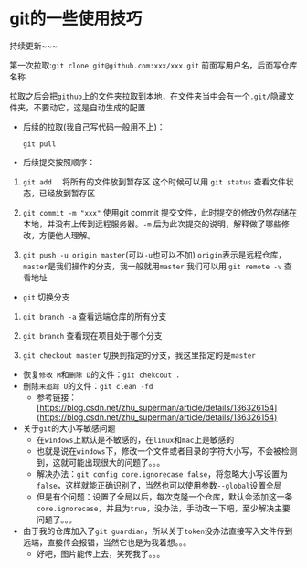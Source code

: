 # git的一些使用技巧

持续更新~~~

第一次拉取:`git clone git@github.com:xxx/xxx.git` 前面写用户名，后面写仓库名称

拉取之后会把`github`上的文件夹拉取到本地，在文件夹当中会有一个`.git/`隐藏文件夹，不要动它，这是自动生成的配置

- 后续的拉取(我自己写代码一般用不上)：

  `git pull`

- 后续提交按照顺序：

1. `git add .` 
将所有的文件放到暂存区
这个时候可以用 `git status` 查看文件状态，已经放到暂存区

2. `git commit -m "xxx"`
使用git commit 提交文件，此时提交的修改仍然存储在本地，并没有上传到远程服务器。`-m` 后为此次提交的说明，解释做了哪些修改，方便他人理解。

3. `git push -u origin master`(可以`-u`也可以不加)
`origin`表示是远程仓库，`master`是我们操作的分支，我一般就用`master`
我们可以用 `git remote -v` 查看地址

- `git` 切换分支

1. `git branch -a` 查看远端仓库的所有分支

2. `git branch` 查看现在项目处于哪个分支

3. `git checkout master` 切换到指定的分支，我这里指定的是`master`

- 恢复`修改 M`和`删除 D`的文件：`git chekcout .`
- 删除`未追踪 U`的文件：`git clean -fd`
  - 参考链接：[https://blog.csdn.net/zhu_superman/article/details/136326154](https://blog.csdn.net/zhu_superman/article/details/136326154)
- 关于`git`的大小写敏感问题
  - 在`windows`上默认是不敏感的，在`linux`和`mac`上是敏感的
  - 也就是说在`windows`下，修改一个文件或者目录的字符大小写，不会被检测到，这就可能出现很大的问题了。。。
  - 解决办法：`git config core.ignorecase false`，将忽略大小写设置为`false`，这样就能正确识别了，当然也可以使用参数`--global`设置全局
  - 但是有个问题：设置了全局以后，每次克隆一个仓库，默认会添加这一条`core.ignorecase`，并且为`true`，没办法，手动改一下吧，至少解决主要问题了。。。
- 由于我的仓库加入了`git guardian`，所以关于`token`没办法直接写入文件传到远端，直接传会报错，当然它也是为我着想。。。
  - 好吧，图片能传上去，笑死我了。。。

